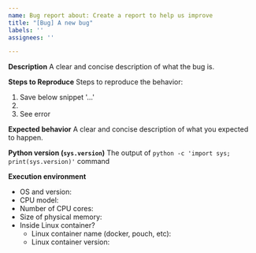 ```yaml
---
name: Bug report about: Create a report to help us improve
title: "[Bug] A new bug"
labels: ''
assignees: ''

---
```


**Description**
A clear and concise description of what the bug is.

**Steps to Reproduce**
Steps to reproduce the behavior:

1. Save below snippet '...'
2. 
3. See error

**Expected behavior**
A clear and concise description of what you expected to happen.

**Python version (`sys.version`)**
The output of `python -c 'import sys; print(sys.version)'` command

**Execution environment**

- OS and version:
- CPU model:
- Number of CPU cores:
- Size of physical memory:
- Inside Linux container?
    - Linux container name (docker, pouch, etc):
    - Linux container version: